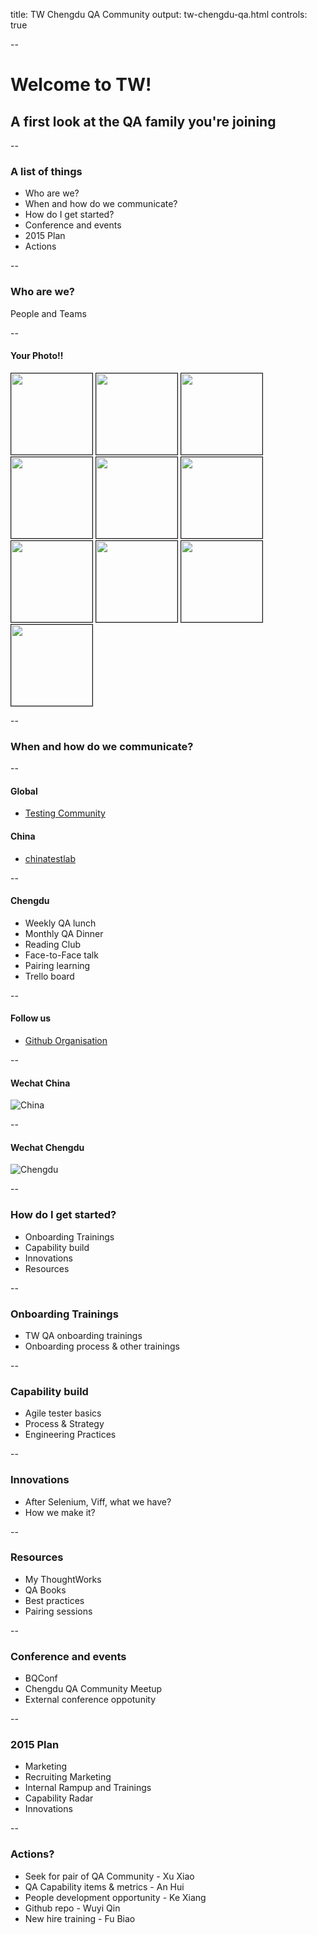 title: TW Chengdu QA Community
output: tw-chengdu-qa.html
controls: true

--

# Welcome to TW!
## A first look at the QA family you're joining

--

### A list of things

* Who are we?
* When and how do we communicate?
* How do I get started?
* Conference and events
* 2015 Plan
* Actions 

--

### Who are we?

People and Teams

--
<!-- <img src="pitt.jpeg" alt="Smiley face" height="120" width="120"> -->
#### Your Photo!!
<div>
    <img src="img/pitt.jpeg" height="130px" width="130px" border="1px">
    <img src="img/pitt.jpeg" height="130px" width="130px" border="1px">
    <img src="img/pitt.jpeg" height="130px" width="130px" border="1px">
    <img src="img/pitt.jpeg" height="130px" width="130px" border="1px">
    <img src="img/pitt.jpeg" height="130px" width="130px" border="1px">
    <img src="img/pitt.jpeg" height="130px" width="130px" border="1px">
    <img src="img/pitt.jpeg" height="130px" width="130px" border="1px">
    <img src="img/pitt.jpeg" height="130px" width="130px" border="1px">
    <img src="img/pitt.jpeg" height="130px" width="130px" border="1px">
    <img src="img/pitt.jpeg" height="130px" width="130px" border="1px">
</div>

--

### When and how do we communicate?

--

#### Global

* [Testing Community](https://my.thoughtworks.com/groups/testing)

#### China

* [chinatestlab](https://my.thoughtworks.com/groups/chinatestlab)

--

#### Chengdu

* Weekly QA lunch
* Monthly QA Dinner
* Reading Club
* Face-to-Face talk
* Pairing learning
* Trello board

--

#### Follow us

* [Github Organisation](https://github.com/twqa)

--

#### Wechat China

![China](img/twqachina.png)

--

#### Wechat Chengdu

![Chengdu](img/cdqa.png)

--

### How do I get started?

* Onboarding Trainings
* Capability build
* Innovations
* Resources

--

### Onboarding Trainings

* TW QA onboarding trainings
* Onboarding process & other trainings

--

### Capability build

* Agile tester basics
* Process & Strategy
* Engineering Practices

--

### Innovations

* After Selenium, Viff, what we have?
* How we make it?

--

### Resources

* My ThoughtWorks
* QA Books
* Best practices
* Pairing sessions

--

### Conference and events

* BQConf
* Chengdu QA Community Meetup
* External conference oppotunity

--

### 2015 Plan

* Marketing
* Recruiting Marketing
* Internal Rampup and Trainings
* Capability Radar
* Innovations

--

### Actions?

* Seek for pair of QA Community - Xu Xiao
* QA Capability items & metrics - An Hui
* People development opportunity - Ke Xiang
* Github repo - Wuyi Qin
* New hire training - Fu Biao


